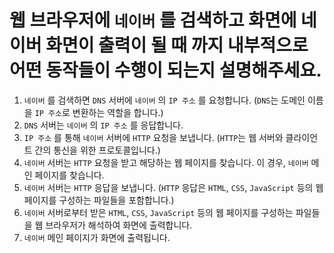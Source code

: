# 웹 브라우저에 `네이버` 를 검색하고 화면에 네이버 화면이 출력이 될 때 까지 내부적으로 어떤 동작들이 수행이 되는지 설명해주세요.

1. `네이버` 를 검색하면 `DNS` 서버에 `네이버` 의 `IP 주소` 를 요청합니다. (`DNS`는 도메인 이름을 `IP 주소`로 변환하는 역할을 합니다.)
2. `DNS` 서버는 `네이버` 의 `IP 주소` 를 응답합니다.
3. `IP 주소` 를 통해 `네이버` 서버에 `HTTP` 요청을 보냅니다. (`HTTP`는 웹 서버와 클라이언트 간의 통신을 위한 프로토콜입니다.)
4. `네이버` 서버는 `HTTP` 요청을 받고 해당하는 웹 페이지를 찾습니다. 이 경우, `네이버` 메인 페이지를 찾습니다.
5. `네이버` 서버는 `HTTP` 응답을 보냅니다. (`HTTP` 응답은 `HTML`, `CSS`, `JavaScript` 등의 웹 페이지를 구성하는 파일들을 포함합니다.)
6. `네이버` 서버로부터 받은 `HTML`, `CSS`, `JavaScript` 등의 웹 페이지를 구성하는 파일들을 웹 브라우저가 해석하여 화면에 출력합니다.
7. `네이버` 메인 페이지가 화면에 출력됩니다.